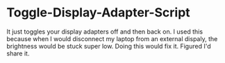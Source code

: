 # Toggle-Display-Adapter-Script
It just toggles your display adapters off and then back on. I used this because when I would disconnect my laptop from an external dispaly, the brightness would be stuck super low. Doing this would fix it. Figured I'd share it.

